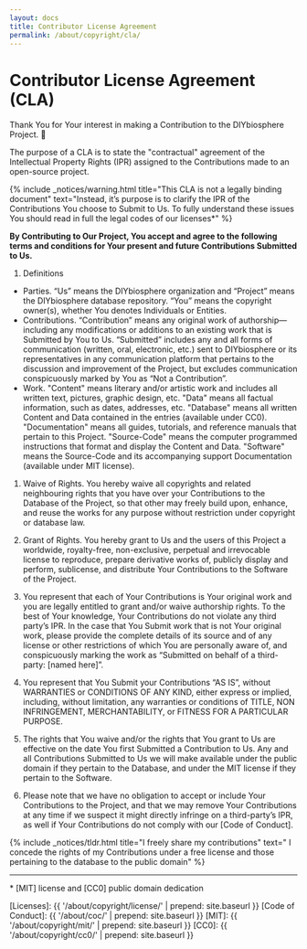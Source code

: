```yaml
---
layout: docs
title: Contributor License Agreement
permalink: /about/copyright/cla/
---
```


# Contributor License Agreement (CLA)
Thank You for Your interest in making a Contribution to the DIYbiosphere Project. :purple_heart:

The purpose of a CLA is to state the "contractual" agreement of the Intellectual Property Rights (IPR) assigned to the Contributions made to an open-source project.

{% include _notices/warning.html title="This CLA is not a legally binding document" text="Instead, it’s purpose is to clarify the IPR of the Contributions You choose to Submit to Us. To fully understand these issues You should read in full the legal codes of our licenses*" %}

**By Contributing to Our Project, You accept and agree to the following terms and conditions for Your present and future Contributions Submitted to Us.**

1. Definitions
  - Parties. “Us” means the DIYbiosphere organization and “Project” means the DIYbiosphere database repository. “You” means the copyright owner(s), whether You denotes Individuals or Entities.
  - Contributions. “Contribution” means any original work of authorship—including any modifications or additions to an existing work that is Submitted by You to Us. “Submitted” includes any and all forms of communication (written, oral, electronic, etc.) sent to DIYbiosphere or its representatives in any communication platform that pertains to the discussion and improvement of the Project, but excludes communication conspicuously marked by You as “Not a Contribution”.
  - Work. "Content" means literary and/or artistic work and includes all written text, pictures, graphic design, etc. "Data" means all factual information, such as dates, addresses, etc. "Database" means all written Content and Data contained in the entries (available under CC0). "Documentation" means all guides, tutorials, and reference manuals that pertain to this Project. "Source-Code" means the computer programmed instructions that format and display the Content and Data. "Software" means the Source-Code and its accompanying support Documentation (available under MIT license).
1. Waive of Rights. You hereby waive all copyrights and related neighbouring rights that you have over your Contributions to the Database of the Project, so that other may freely build upon, enhance, and reuse the works for any purpose without restriction under copyright or database law.

1. Grant of Rights. You hereby grant to Us and the users of this Project a worldwide, royalty-free, non-exclusive, perpetual and irrevocable license to reproduce, prepare derivative works of, publicly display and perform, sublicense, and distribute Your Contributions to the Software of the Project.

1. You represent that each of Your Contributions is Your original work and you are legally entitled to grant and/or waive authorship rights. To the best of Your knowledge, Your Contributions do not violate any third party’s IPR. In the case that You Submit work that is not Your original work, please provide the complete details of its source and of any license or other restrictions of which You are personally aware of, and conspicuously marking the work as “Submitted on behalf of a third-party: [named here]”.

1.  You represent that You Submit your Contributions “AS IS”, without WARRANTIES or CONDITIONS OF ANY KIND, either express or implied, including, without limitation, any warranties or conditions of TITLE, NON INFRINGEMENT, MERCHANTABILITY, or FITNESS FOR A PARTICULAR PURPOSE.

1. The rights that You waive and/or the rights that You grant to Us are effective on the date You first Submitted a Contribution to Us. Any and all Contributions Submitted to Us we will make available under the public domain if they pertain to the Database, and under the MIT license if they pertain to the Software.

1. Please note that we have no obligation to accept or include Your Contributions to the Project, and that we may remove Your Contributions at any time if we suspect it might directly infringe on a third-party’s IPR, as well if Your Contributions do not comply with our [Code of Conduct].

{% include _notices/tldr.html title="I freely share my contributions" text=" I concede the rights of my Contributions under a free license and those pertaining to the database to the public domain" %}


- - -
\* [MIT] license and [CC0] public domain dedication

[Licenses]: {{ '/about/copyright/license/' | prepend: site.baseurl }}
[Code of Conduct]: {{ '/about/coc/' | prepend: site.baseurl }}
[MIT]: {{ '/about/copyright/mit/' | prepend: site.baseurl }}
[CC0]: {{ '/about/copyright/cc0/' | prepend: site.baseurl }}
